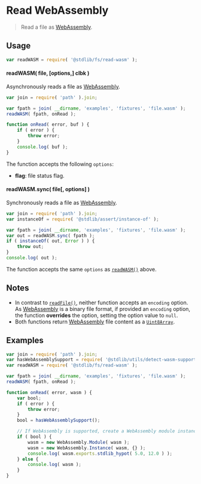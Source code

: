 # Read WebAssembly

> Read a file as [WebAssembly][webassembly].

<section class="usage">

## Usage

```javascript
var readWASM = require( '@stdlib/fs/read-wasm' );
```

<a name="read-wasm"></a>

#### readWASM( file, \[options,] clbk )

Asynchronously reads a file as [WebAssembly][webassembly].

```javascript
var join = require( 'path' ).join;

var fpath = join( __dirname, 'examples', 'fixtures', 'file.wasm' );
readWASM( fpath, onRead );

function onRead( error, buf ) {
    if ( error ) {
        throw error;
    }
    console.log( buf );
}
```

The function accepts the following `options`:

-   **flag**: file status flag.

#### readWASM.sync( file\[, options] )

Synchronously reads a file as [WebAssembly][webassembly].

```javascript
var join = require( 'path' ).join;
var instanceOf = require( '@stdlib/assert/instance-of' );

var fpath = join( __dirname, 'examples', 'fixtures', 'file.wasm' );
var out = readWASM.sync( fpath );
if ( instanceOf( out, Error ) ) {
    throw out;
}
console.log( out );
```

The function accepts the same `options` as [`readWASM()`](#read-wasm) above.

</section>

<!-- /.usage -->

<section class="notes">

## Notes

-   In contrast to [`readFile()`][@stdlib/fs/read-file], neither function accepts an `encoding` option. As [WebAssembly][webassembly] is a binary file format, if provided an `encoding` option, the function **overrides** the option, setting the option value to `null`.
-   Both functions return [WebAssembly][webassembly] file content as a [`Uint8Array`][@stdlib/array/uint8].

</section>

<!-- /.notes -->

<section class="examples">

## Examples

<!-- eslint-disable no-undef -->

<!-- eslint no-undef: "error" -->

```javascript
var join = require( 'path' ).join;
var hasWebAssemblySupport = require( '@stdlib/utils/detect-wasm-support' );
var readWASM = require( '@stdlib/fs/read-wasm' );

var fpath = join( __dirname, 'examples', 'fixtures', 'file.wasm' );
readWASM( fpath, onRead );

function onRead( error, wasm ) {
    var bool;
    if ( error ) {
        throw error;
    }
    bool = hasWebAssemblySupport();

    // If WebAssembly is supported, create a WebAssembly module instance...
    if ( bool ) {
        wasm = new WebAssembly.Module( wasm );
        wasm = new WebAssembly.Instance( wasm, {} );
        console.log( wasm.exports.stdlib_hypot( 5.0, 12.0 ) );
    } else {
        console.log( wasm );
    }
}
```

</section>

<!-- /.examples -->

<section class="links">

[webassembly]: http://webassembly.org/

[@stdlib/fs/read-file]: https://github.com/stdlib-js/stdlib/tree/develop/lib/node_modules/%40stdlib/fs/read-file

[@stdlib/array/uint8]: https://github.com/stdlib-js/stdlib/tree/develop/lib/node_modules/%40stdlib/array/uint8

</section>

<!-- /.links -->
